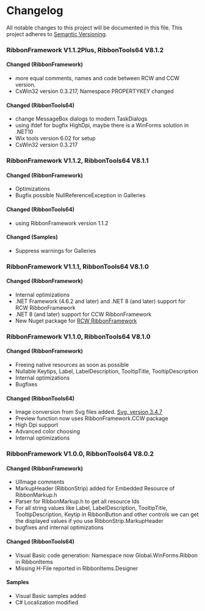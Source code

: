 # Changelog
All notable changes to this project will be documented in this file.
This project adheres to [Semantic Versioning](https://semver.org/).

### RibbonFramework V1.1.2Plus, RibbonTools64 V8.1.2

#### Changed (RibbonFramework)

- more equal comments, names and code between RCW and CCW version.
- CsWin32 version 0.3.217, Namespace PROPERTYKEY changed

#### Changed (RibbonTools64)

- change MessageBox dialogs to modern TaskDialogs
- using ifdef for bugfix HighDpi, maybe there is a WinForms solution in .NET10
- Wix tools version 6.02 for setup
- CsWin32 version 0.3.217

### RibbonFramework V1.1.2, RibbonTools64 V8.1.1

#### Changed (RibbonFramework)

- Optimizations
- Bugfix possible NullReferenceException in Galleries

#### Changed (RibbonTools64)

- using RibbonFramework version 1.1.2

#### Changed (Samples)

- Suppress warnings for Galleries

### RibbonFramework V1.1.1, RibbonTools64 V8.1.0

#### Changed (RibbonFramework)

- Internal optimizations
- .NET Framework (4.6.2 and later) and .NET 8 (and later) support for RCW RibbonFramework
- .NET 8 (and later) support for CCW RibbonFramework
- New Nuget package for [RCW RibbonFramework](https://www.nuget.org/packages/RibbonFramework.RCW)

### RibbonFramework V1.1.0, RibbonTools64 V8.1.0

#### Changed (RibbonFramework)

- Freeing native resources as soon as possible
- Nullable Keytips, Label, LabelDescription, TooltipTitle, TooltipDescription
- Internal optimizations
- Bugfixes

#### Changed (RibbonTools64)

- Image conversion from Svg files added. [Svg, version 3.4.7](https://www.nuget.org/packages/svg)
- Preview function now uses RibbonFramework.CCW package
- High Dpi support
- Advanced color choosing
- Internal optimizations

### RibbonFramework V1.0.0, RibbonTools64 V8.0.2

#### Changed (RibbonFramework)

- UIImage comments
- MarkupHeader (RibbonStrip) added for Embedded Resource of RibbonMarkup.h
- Parser for RibbonMarkup.h to get all resource Ids
- For all string values like Label, LabelDescription, TooltipTitle, TooltipDescription, Keytip in RibbonButton
 and other controls we can get the displayed values if you use RibbonStrip.MarkupHeader
- bugfixes and internal optimizations

#### Changed (RibbonTools64)

- Visual Basic code generation: Namespace now Global.WinForms.Ribbon in RibbonItems
- Missing H-File reported in RibbonItems.Designer

#### Samples

- Visual Basic samples added
- C# Localization modified